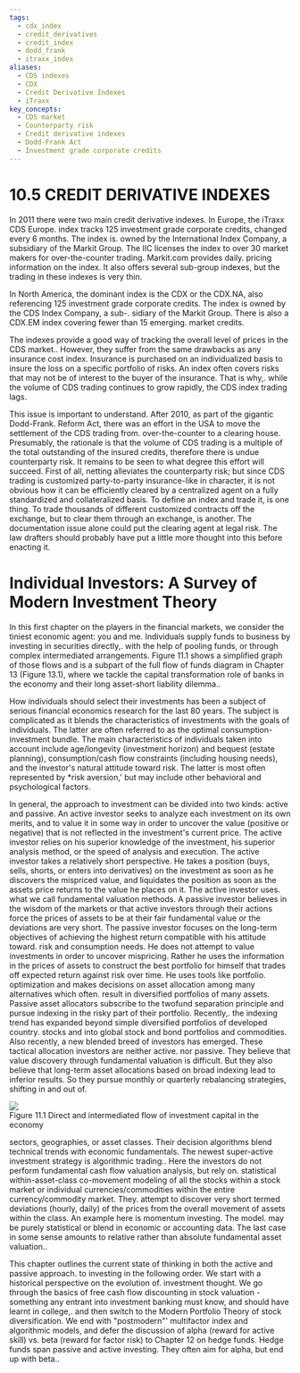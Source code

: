 ```yaml
---
tags:
  - cdx_index
  - credit_derivatives
  - credit_index
  - dodd_frank
  - itraxx_index
aliases:
  - CDS indexes
  - CDX
  - Credit Derivative Indexes
  - iTraxx
key_concepts:
  - CDS market
  - Counterparty risk
  - Credit derivative indexes
  - Dodd-Frank Act
  - Investment grade corporate credits
---
```


# 10.5  CREDIT DERIVATIVE INDEXES  

In 2011 there were two main credit derivative indexes. In Europe, the iTraxx CDS Europe. index tracks 125 investment grade corporate credits, changed every 6 months. The index is. owned by the International Index Company, a subsidiary of the Markit Group. The IIC licenses the index to over 30 market makers for over-the-counter trading. Markit.com provides daily. pricing information on the index. It also offers several sub-group indexes, but the trading in these indexes is very thin.  

In North America, the dominant index is the CDX or the CDX.NA, also referencing 125 investment grade corporate credits. The index is owned by the CDS Index Company, a sub-. sidiary of the Markit Group. There is also a CDX.EM index covering fewer than 15 emerging. market credits.  

The indexes provide a good way of tracking the overall level of prices in the CDS market.. However, they suffer from the same drawbacks as any insurance cost index. Insurance is purchased on an individualized basis to insure the loss on a specific portfolio of risks. An index often covers risks that may not be of interest to the buyer of the insurance. That is why,. while the volume of CDS trading continues to grow rapidly, the CDS index trading lags.  

This issue is important to understand. After 2010, as part of the gigantic Dodd-Frank. Reform Act, there was an effort in the USA to move the settlement of the CDS trading from. over-the-counter to a clearing house. Presumably, the rationale is that the volume of CDS trading is a multiple of the total outstanding of the insured credits, therefore there is undue counterparty risk. It remains to be seen to what degree this effort will succeed. First of all, netting alleviates the counterparty risk; but since CDS trading is customized party-to-party insurance-like in character, it is not obvious how it can be efficiently cleared by a centralized agent on a fully standardized and collateralized basis. To define an index and trade it, is one thing. To trade thousands of different customized contracts off the exchange, but to clear them through an exchange, is another. The documentation issue alone could put the clearing agent at legal risk. The law drafters should probably have put a little more thought into this before enacting it.  

# Individual Investors: A Survey of Modern Investment Theory  

In this first chapter on the players in the financial markets, we consider the tiniest economic agent: you and me. Individuals supply funds to business by investing in securities directly,. with the help of pooling funds, or through complex intermediated arrangements. Figure 11.1 shows a simplified graph of those flows and is a subpart of the full flow of funds diagram in Chapter 13 (Figure 13.1), where we tackle the capital transformation role of banks in the economy and their long asset-short liability dilemma..  

How individuals should select their investments has been a subject of serious financial economics research for the last 80 years. The subject is complicated as it blends the characteristics of investments with the goals of individuals. The latter are often referred to as the optimal consumption-investment bundle. The main characteristics of individuals taken into account include age/longevity (investment horizon) and bequest (estate planning), consumption/cash flow constraints (including housing needs), and the investor's natural attitude toward risk. The latter is most often represented by \*risk aversion,' but may include other behavioral and psychological factors.  

In general, the approach to investment can be divided into two kinds: active and passive. An active investor seeks to analyze each investment on its own merits, and to value it in some way in order to uncover the value (positive or negative) that is not reflected in the investment's current price. The active investor relies on his superior knowledge of the investment, his superior analysis method, or the speed of analysis and execution. The active investor takes a relatively short perspective. He takes a position (buys, sells, shorts, or enters into derivatives) on the investment as soon as he discovers the mispriced value, and liquidates the position as soon as the assets price returns to the value he places on it. The active investor uses. what we call fundamental valuation methods. A passive investor believes in the wisdom of the markets or that active investors through their actions force the prices of assets to be at their fair fundamental value or the deviations are very short. The passive investor focuses on the long-term objectives of achieving the highest return compatible with his attitude toward. risk and consumption needs. He does not attempt to value investments in order to uncover mispricing. Rather he uses the information in the prices of assets to construct the best portfolio for himself that trades off expected return against risk over time. He uses tools like portfolio. optimization and makes decisions on asset allocation among many alternatives which often. result in diversified portfolios of many assets. Passive asset allocators subscribe to the twofund separation principle and pursue indexing in the risky part of their portfolio. Recently,. the indexing trend has expanded beyond simple diversified portfolios of developed country. stocks and into global stock and bond portfolios and commodities. Also recently, a new blended breed of investors has emerged. These tactical allocation investors are neither active. nor passive. They believe that value discovery through fundamental valuation is difficult. But they also believe that long-term asset allocations based on broad indexing lead to inferior results. So they pursue monthly or quarterly rebalancing strategies, shifting in and out of.  

![](81fc7dcdcd05e7ff925acab7d6615ea2b6fa183f890741a6c9d1bc3d983950ce.jpg)  
Figure 11.1 Direct and intermediated flow of investment capital in the economy  

sectors, geographies, or asset classes. Their decision algorithms blend technical trends with economic fundamentals. The newest super-active investment strategy is algorithmic trading.. Here the investors do not perform fundamental cash flow valuation analysis, but rely on. statistical within-asset-class co-movement modeling of all the stocks within a stock market or individual currencies/commodities within the entire currency/commodity market. They. attempt to discover very short termed deviations (hourly, daily) of the prices from the overall movement of assets within the class. An example here is momentum investing. The model. may be purely statistical or blend in economic or accounting data. The last case in some sense amounts to relative rather than absolute fundamental asset valuation..  

This chapter outlines the current state of thinking in both the active and passive approach. to investing in the following order. We start with a historical perspective on the evolution of. investment thought. We go through the basics of free cash flow discounting in stock valuation - something any entrant into investment banking must know, and should have learnt in college,. and then switch to the Modern Portfolio Theory of stock diversification. We end with "postmodern"' multifactor index and algorithmic models, and defer the discussion of alpha (reward for active skill) vs. beta (reward for factor risk) to Chapter 12 on hedge funds. Hedge funds span passive and active investing. They often aim for alpha, but end up with beta..  
